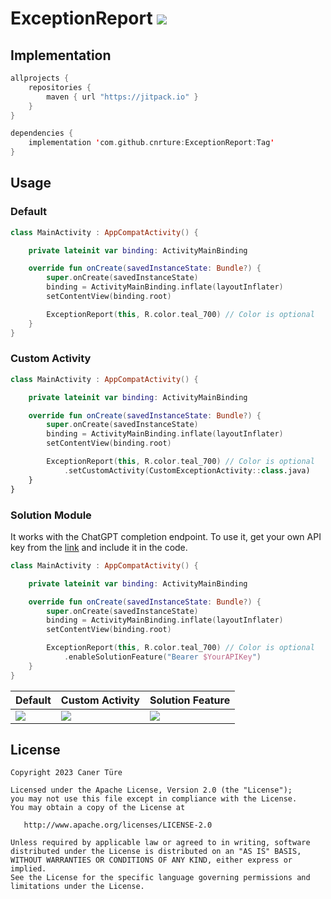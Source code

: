 # ExceptionReport [![](https://jitpack.io/v/cnrture/ExceptionReport.svg)](https://jitpack.io/#cnrture/ExceptionReport)

## Implementation
```kotlin
allprojects { 
    repositories {
        maven { url "https://jitpack.io" }
    }
}

dependencies {
    implementation 'com.github.cnrture:ExceptionReport:Tag'
}
```

## Usage
### Default
```kotlin
class MainActivity : AppCompatActivity() {

    private lateinit var binding: ActivityMainBinding

    override fun onCreate(savedInstanceState: Bundle?) {
        super.onCreate(savedInstanceState)
        binding = ActivityMainBinding.inflate(layoutInflater)
        setContentView(binding.root)

        ExceptionReport(this, R.color.teal_700) // Color is optional
    }
}
```
### Custom Activity
```kotlin
class MainActivity : AppCompatActivity() {

    private lateinit var binding: ActivityMainBinding

    override fun onCreate(savedInstanceState: Bundle?) {
        super.onCreate(savedInstanceState)
        binding = ActivityMainBinding.inflate(layoutInflater)
        setContentView(binding.root)

        ExceptionReport(this, R.color.teal_700) // Color is optional
            .setCustomActivity(CustomExceptionActivity::class.java)
    }
}
```
### Solution Module
It works with the ChatGPT completion endpoint. To use it, get your own API key from the [link](https://platform.openai.com/account/api-keys) and include it in the code.
```kotlin
class MainActivity : AppCompatActivity() {

    private lateinit var binding: ActivityMainBinding

    override fun onCreate(savedInstanceState: Bundle?) {
        super.onCreate(savedInstanceState)
        binding = ActivityMainBinding.inflate(layoutInflater)
        setContentView(binding.root)

        ExceptionReport(this, R.color.teal_700) // Color is optional
            .enableSolutionFeature("Bearer $YourAPIKey")
    }
}
```

| Default | Custom Activity | Solution Feature |
| ------- | -------------------- | -------------------- |
|<img src="https://github.com/cnrture/ExceptionReport/assets/29903779/ffd3946d-7897-4fe2-8396-afcdea342c4a"/>|<img src="https://github.com/cnrture/ExceptionReport/assets/29903779/f8bdb90f-7bf8-439a-9ca9-11476908406d"/>|<img src="https://github.com/cnrture/ExceptionReport/assets/29903779/32e400fb-f994-49c3-a0b2-c1e46a4fb56f"/>|

## License

```
Copyright 2023 Caner Türe

Licensed under the Apache License, Version 2.0 (the "License");
you may not use this file except in compliance with the License.
You may obtain a copy of the License at

   http://www.apache.org/licenses/LICENSE-2.0

Unless required by applicable law or agreed to in writing, software
distributed under the License is distributed on an "AS IS" BASIS,
WITHOUT WARRANTIES OR CONDITIONS OF ANY KIND, either express or implied.
See the License for the specific language governing permissions and
limitations under the License.
```
